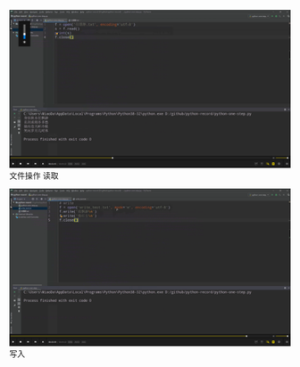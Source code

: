 ![](./img/2022-02-21-20-28-10.png)      
文件操作 读取       

![](./img/2022-02-21-20-29-25.png)      
写入